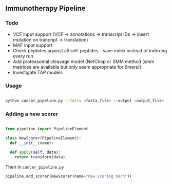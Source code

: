 ## Immunotherapy Pipeline


### Todo

- VCF input support (VCF -> annotations -> transcript IDs -> insert mutation on trancript -> translation)
- MAF input support
- Check peptides against all self-peptides - save index instead of indexing every run
- Add proteasomal cleavage model (NetChop or SMM method (smm matrices are available but only seem appropriate for 6mers))
- Investigate TAP models


### Usage

```sh

python cancer_pipeline.py --fasta <fasta_file> --output <output_file> 

```

### Adding a new scorer

```python

from pipeline import PipelineElement

class NewScorer(PipelineElement):
  def __init__(name):

  def apply(self, data):
    return transform(data)

```
Then in `cancer_pipeline.py`

```python
pipeline.add_scorer(NewScorer(name="new scoring mech"))

```


